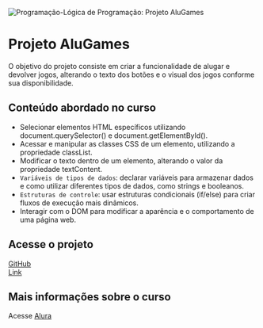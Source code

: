 ![Programação-Lógica de Programação: Projeto AluGames](https://github.com/user-attachments/assets/e02f3d49-c4fd-447b-af14-a113aa15a88e)

# Projeto AluGames
O objetivo do projeto consiste em criar a funcionalidade de alugar e devolver jogos, alterando o texto dos botões e o visual dos jogos conforme sua disponibilidade.

## Conteúdo abordado no curso
- Selecionar elementos HTML específicos utilizando document.querySelector() e document.getElementById().
- Acessar e manipular as classes CSS de um elemento, utilizando a propriedade classList.
- Modificar o texto dentro de um elemento, alterando o valor da propriedade textContent.
- `Variáveis de tipos de dados`: declarar variáveis para armazenar dados e como utilizar diferentes tipos de dados, como strings e booleanos.
- `Estruturas de controle`: usar estruturas condicionais (if/else) para criar fluxos de execução mais dinâmicos.
- Interagir com o DOM para modificar a aparência e o comportamento de uma página web.

## Acesse o projeto 
[GitHub](https://github.com/lillianmartins/alugames)  
[Link](https://alugames-elbcm69nr-lillianmartins-projects.vercel.app/) 

## Mais informações sobre o curso
Acesse [Alura](https://www.alura.com.br/curso-online-logica-programacao-praticando-desafios)
